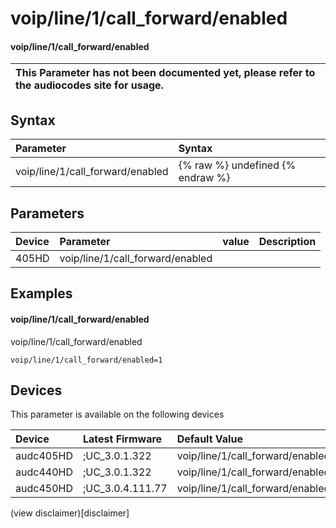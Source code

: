 ﻿---
description: voip/line/1/call_forward/enabled
search: false
---

# voip/line/1/call_forward/enabled

#### voip/line/1/call_forward/enabled


| This Parameter has not been documented yet, please refer to the audiocodes site for usage.  |
| :--- |

## Syntax
| Parameter | Syntax |
| :--- | :--- |
|voip/line/1/call_forward/enabled | {% raw %} undefined {% endraw %} |

## Parameters
|Device|Parameter|value|Description|
|:---|:---|:---|:---|
| 405HD | voip/line/1/call_forward/enabled |  |  |

## Examples
#### voip/line/1/call_forward/enabled

voip/line/1/call_forward/enabled

```
voip/line/1/call_forward/enabled=1
```

## Devices
This parameter is available on the following devices

| Device | Latest Firmware | Default Value |
|:---|:---|:---|
| audc405HD | ;UC_3.0.1.322 | voip/line/1/call_forward/enabled=1 
| audc440HD | ;UC_3.0.1.322 | voip/line/1/call_forward/enabled=1 
| audc450HD | ;UC_3.0.4.111.77 | voip/line/1/call_forward/enabled=1 

(view disclaimer)[disclaimer]
